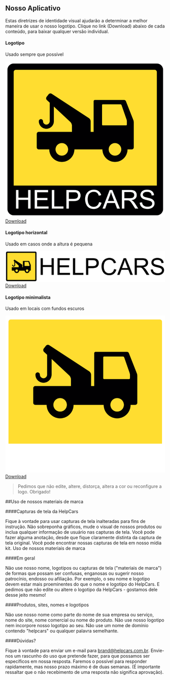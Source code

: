 ## Nosso Aplicativo
Estas diretrizes de identidade visual ajudarão a determinar a melhor maneira de usar o nosso logotipo. Clique no link (Download) abaixo de cada conteúdo, para baixar qualquer versão individual.

#### Logotipo
Usado sempre que possível

![Logotipo](https://raw.githubusercontent.com/helpcars/brand/master/dist/Logo.svg)
[Download](https://raw.githubusercontent.com/helpcars/brand/master/dist/Logo.svg)

#### Logotipo horizontal
Usado em casos onde a altura é pequena

![Logotipo horizontal](https://raw.githubusercontent.com/helpcars/brand/master/dist/Logo-Horizontal.svg)
[Download](https://raw.githubusercontent.com/helpcars/brand/master/dist/Logo-Horizontal.svg)

#### Logotipo minimalista
Usado em locais com fundos escuros

![Logotipo minimalista](https://raw.githubusercontent.com/helpcars/brand/master/dist/Logo-BackgroundBlack.svg)
[Download](https://raw.githubusercontent.com/helpcars/brand/master/dist/Logo-BackgroundBlack.svg)

> Pedimos que não edite, altere, distorça, altera a cor ou reconfigure a logo. Obrigado!

##Uso de nossos materiais de marca

####Capturas de tela da HelpCars

Fique à vontade para usar capturas de tela inalteradas para fins de instrução. Não sobreponha gráficos, mude o visual de nossos produtos ou inclua qualquer informação de usuário nas capturas de tela. Você pode fazer alguma anotação, desde que fique claramente distinta da captura de tela original. Você pode encontrar nossas capturas de tela em nosso mídia kit. Uso de nossos materiais de marca

####Em geral

Não use nosso nome, logotipos ou capturas de tela ("materiais de marca") de formas que possam ser confusas, enganosas ou sugerir nosso patrocínio, endosso ou afiliação. Por exemplo, o seu nome e logotipo devem estar mais proeminentes do que o nome e logotipo do HelpCars. E pedimos que não edite ou altere o logotipo da HelpCars - gostamos dele desse jeito mesmo!

####Produtos, sites, nomes e logotipos

Não use nosso nome como parte do nome de sua empresa ou serviço, nome do site, nome comercial ou nome do produto. Não use nosso logotipo nem incorpore nosso logotipo ao seu. Não use um nome de domínio contendo "helpcars" ou qualquer palavra semelhante.

####Dúvidas?

Fique à vontade para enviar um e-mail para brand@helpcars.com.br. Envie-nos um rascunho do uso que pretende fazer, para que possamos ser específicos em nossa resposta. Faremos o possível para responder rapidamente, mas nosso prazo máximo é de duas semanas. (É importante ressaltar que o não recebimento de uma resposta não significa aprovação).
